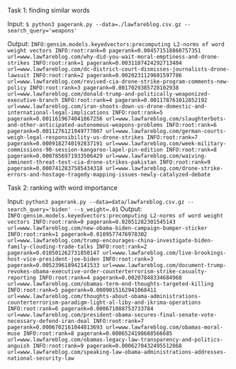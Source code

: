 Task 1: finding similar words

Input:
`
$ python3 pagerank.py --data=./lawfareblog.csv.gz --search_query='weapons'
`

Output:
`
INFO:gensim.models.keyedvectors:precomputing L2-norms of word weight vectors
INFO:root:rank=0 pagerank=0.004571518860757351 url=www.lawfareblog.com/why-did-you-wait-moral-emptiness-and-drone-strikes
INFO:root:rank=1 pagerank=0.0031107424292713404 url=www.lawfareblog.com/dc-district-court-dismisses-journalists-drone-lawsuit
INFO:root:rank=2 pagerank=0.0020231129601597786 url=www.lawfareblog.com/revived-cia-drone-strike-program-comments-new-policy
INFO:root:rank=3 pagerank=0.0017029385728102938 url=www.lawfareblog.com/donald-trump-and-politically-weaponized-executive-branch
INFO:root:rank=4 pagerank=0.001178761012852192 url=www.lawfareblog.com/iran-shoots-down-us-drone-domestic-and-international-legal-implications
INFO:root:rank=5 pagerank=0.0011619674041867256 url=www.lawfareblog.com/slaughterbots-and-other-anticipated-autonomous-weapons-problems
INFO:root:rank=6 pagerank=0.0011276121949777007 url=www.lawfareblog.com/german-courts-weigh-legal-responsibility-us-drone-strikes
INFO:root:rank=7 pagerank=0.0009182740192837191 url=www.lawfareblog.com/week-military-commissions-98-session-kangaroo-lapel-pin-edition
INFO:root:rank=8 pagerank=0.0007856971933506429 url=www.lawfareblog.com/waiving-imminent-threat-test-cia-drone-strikes-pakistan
INFO:root:rank=9 pagerank=0.0007412837585434318 url=www.lawfareblog.com/drone-strike-errors-and-hostage-tragedy-mapping-issues-newly-catalyzed-debate
`

Task 2: ranking with word importance

Input:
`
python3 pagerank.py --data=data/lawfareblog.csv.gz --search_query='biden' --s_weight=.01
`
Output:
`
INFO:gensim.models.keyedvectors:precomputing L2-norms of word weight vectors
INFO:root:rank=0 pagerank=0.02051282301545143 url=www.lawfareblog.com/new-obama-biden-campaign-bumper-sticker
INFO:root:rank=1 pagerank=0.0109577476978302 url=www.lawfareblog.com/trump-encourages-china-investigate-biden-family-clouding-trade-talks
INFO:root:rank=2 pagerank=0.010501262731850147 url=www.lawfareblog.com/live-brookings-host-vice-president-joe-biden
INFO:root:rank=3 pagerank=0.005239618942141533 url=www.lawfareblog.com/document-trump-revokes-obama-executive-order-counterterrorism-strike-casualty-reporting
INFO:root:rank=4 pagerank=0.00207848334684968 url=www.lawfareblog.com/obamas-term-end-thoughts-targeted-killing
INFO:root:rank=5 pagerank=0.0009015162941068411 url=www.lawfareblog.com/thoughts-about-obama-administrations-counterterrorism-paradigm-light-al-liby-and-ikrima-operations
INFO:root:rank=6 pagerank=0.000671088753733784 url=www.lawfareblog.com/president-obama-secures-final-senate-vote-necessary-defend-iran-deal
INFO:root:rank=7 pagerank=0.0006702161044813693 url=www.lawfareblog.com/obamas-moral-muse
INFO:root:rank=8 pagerank=0.0006524198688566685 url=www.lawfareblog.com/obamas-legacy-law-transparency-and-politics-anguish
INFO:root:rank=9 pagerank=0.0006270432495512068 url=www.lawfareblog.com/speaking-law-obama-administrations-addresses-national-security-law
`
